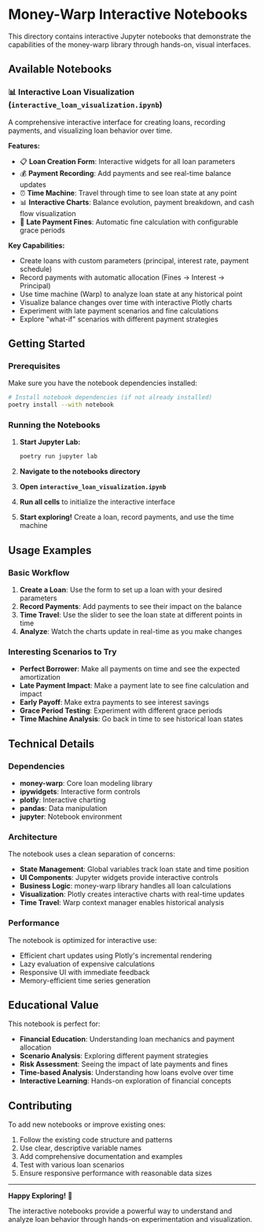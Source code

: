 # Money-Warp Interactive Notebooks

This directory contains interactive Jupyter notebooks that demonstrate the capabilities of the money-warp library through hands-on, visual interfaces.

## Available Notebooks

### 📊 Interactive Loan Visualization (`interactive_loan_visualization.ipynb`)

A comprehensive interactive interface for creating loans, recording payments, and visualizing loan behavior over time.

**Features:**
- 📋 **Loan Creation Form**: Interactive widgets for all loan parameters
- 💰 **Payment Recording**: Add payments and see real-time balance updates  
- ⏰ **Time Machine**: Travel through time to see loan state at any point
- 📊 **Interactive Charts**: Balance evolution, payment breakdown, and cash flow visualization
- 🚨 **Late Payment Fines**: Automatic fine calculation with configurable grace periods

**Key Capabilities:**
- Create loans with custom parameters (principal, interest rate, payment schedule)
- Record payments with automatic allocation (Fines → Interest → Principal)
- Use time machine (Warp) to analyze loan state at any historical point
- Visualize balance changes over time with interactive Plotly charts
- Experiment with late payment scenarios and fine calculations
- Explore "what-if" scenarios with different payment strategies

## Getting Started

### Prerequisites

Make sure you have the notebook dependencies installed:

```bash
# Install notebook dependencies (if not already installed)
poetry install --with notebook
```

### Running the Notebooks

1. **Start Jupyter Lab:**
   ```bash
   poetry run jupyter lab
   ```

2. **Navigate to the notebooks directory**

3. **Open `interactive_loan_visualization.ipynb`**

4. **Run all cells** to initialize the interactive interface

5. **Start exploring!** Create a loan, record payments, and use the time machine

## Usage Examples

### Basic Workflow
1. **Create a Loan**: Use the form to set up a loan with your desired parameters
2. **Record Payments**: Add payments to see their impact on the balance
3. **Time Travel**: Use the slider to see the loan state at different points in time
4. **Analyze**: Watch the charts update in real-time as you make changes

### Interesting Scenarios to Try
- **Perfect Borrower**: Make all payments on time and see the expected amortization
- **Late Payment Impact**: Make a payment late to see fine calculation and impact
- **Early Payoff**: Make extra payments to see interest savings
- **Grace Period Testing**: Experiment with different grace periods
- **Time Machine Analysis**: Go back in time to see historical loan states

## Technical Details

### Dependencies
- **money-warp**: Core loan modeling library
- **ipywidgets**: Interactive form controls
- **plotly**: Interactive charting
- **pandas**: Data manipulation
- **jupyter**: Notebook environment

### Architecture
The notebook uses a clean separation of concerns:
- **State Management**: Global variables track loan state and time position
- **UI Components**: Jupyter widgets provide interactive controls
- **Business Logic**: money-warp library handles all loan calculations
- **Visualization**: Plotly creates interactive charts with real-time updates
- **Time Travel**: Warp context manager enables historical analysis

### Performance
The notebook is optimized for interactive use:
- Efficient chart updates using Plotly's incremental rendering
- Lazy evaluation of expensive calculations
- Responsive UI with immediate feedback
- Memory-efficient time series generation

## Educational Value

This notebook is perfect for:
- **Financial Education**: Understanding loan mechanics and payment allocation
- **Scenario Analysis**: Exploring different payment strategies
- **Risk Assessment**: Seeing the impact of late payments and fines
- **Time-based Analysis**: Understanding how loans evolve over time
- **Interactive Learning**: Hands-on exploration of financial concepts

## Contributing

To add new notebooks or improve existing ones:

1. Follow the existing code structure and patterns
2. Use clear, descriptive variable names
3. Add comprehensive documentation and examples
4. Test with various loan scenarios
5. Ensure responsive performance with reasonable data sizes

---

**Happy Exploring!** 🚀

The interactive notebooks provide a powerful way to understand and analyze loan behavior through hands-on experimentation and visualization.
